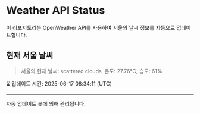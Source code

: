 
# Weather API Status

이 리포지토리는 OpenWeather API를 사용하여 서울의 날씨 정보를 자동으로 업데이트합니다.

## 현재 서울 날씨
> 서울의 현재 날씨: scattered clouds, 온도: 27.76°C, 습도: 61%

⏳ 업데이트 시간: 2025-06-17 08:34:11 (UTC)

---
자동 업데이트 봇에 의해 관리됩니다.
